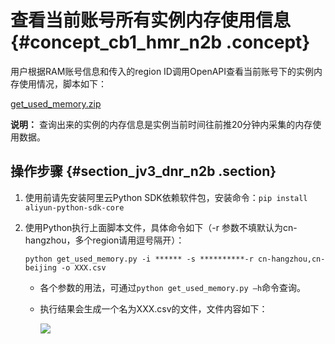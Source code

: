 # 查看当前账号所有实例内存使用信息 {#concept_cb1_hmr_n2b .concept}

用户根据RAM账号信息和传入的region ID调用OpenAPI查看当前账号下的实例内存使用情况，脚本如下：

[get\_used\_memory.zip](http://docs-aliyun.cn-hangzhou.oss.aliyun-inc.com/assets/attach/48181/cn_zh/1532070045933/get_used_memory.zip)

**说明：** 查询出来的实例的内存信息是实例当前时间往前推20分钟内采集的内存使用数据。

## 操作步骤 {#section_jv3_dnr_n2b .section}

1.  使用前请先安装阿里云Python SDK依赖软件包，安装命令：`pip install aliyun-python-sdk-core`
2.  使用Python执行上面脚本文件，具体命令如下（-r 参数不填默认为cn-hangzhou，多个region请用逗号隔开）：

    ```
    python get_used_memory.py -i ****** -s **********-r cn-hangzhou,cn-beijing -o XXX.csv
    ```

    -   各个参数的用法，可通过`python get_used_memory.py –h`命令查询。
    -   执行结果会生成一个名为XXX.csv的文件，文件内容如下：

        ![](http://static-aliyun-doc.oss-cn-hangzhou.aliyuncs.com/assets/img/16137/15623117097354_zh-CN.png)


